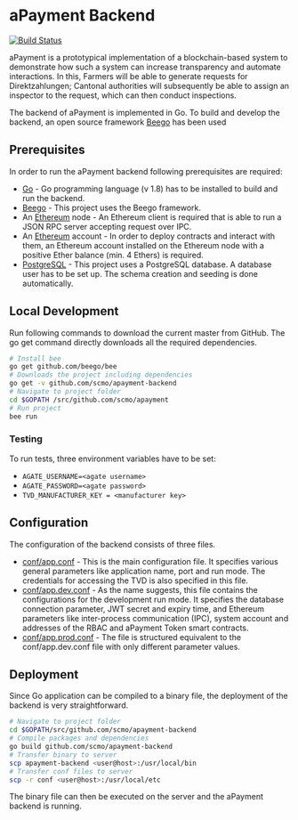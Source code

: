 
# aPayment Backend

[![Build Status](https://travis-ci.org/scmo/apayment-backend.svg?branch=master)](https://travis-ci.org/scmo/foodchain-backend)

aPayment is a prototypical implementation of a blockchain-based system to demonstrate how such a system can increase transparency and
automate interactions. In this, Farmers will be able to generate requests for Direktzahlungen; Cantonal authorities will subsequently be able to assign an inspector to the request, which can then conduct inspections.

The backend of aPayment is implemented in Go. To build and develop the backend, an open source framework [Beego] has been used


## Prerequisites

In order to run the aPayment backend following prerequisites are required:

* [Go] - Go programming language (v 1.8) has to be installed to build and run the backend.
* [Beego] - This project uses the Beego framework.
* An [Ethereum] node - An Ethereum client is required that is able to run a JSON RPC                       server accepting request over IPC.
* An [Ethereum] account - In order to deploy contracts and interact with them, an Ethereum
                          account installed on the Ethereum node with a positive Ether balance (min. 4
                          Ethers) is required.
* [PostgreSQL] - This project uses a PostgreSQL database. A database user has to be set
                 up. The schema creation and seeding is done automatically.



## Local Development
Run following commands to download the current master from GitHub. The go get
command directly downloads all the required dependencies.

```sh
# Install bee
go get github.com/beego/bee
# Downloads the project including dependencies
go get -v github.com/scmo/apayment-backend
# Navigate to project folder
cd $GOPATH /src/github.com/scmo/apayment
# Run project
bee run
```

### Testing
To run tests, three environment variables have to be set:


* ``AGATE_USERNAME=<agate username>``
* `AGATE_PASSWORD=<agate password>`
* `TVD_MANUFACTURER_KEY = <manufacturer key>`


## Configuration
 The configuration of the backend consists of three files.

* [conf/app.conf](conf/app.conf) - This is the main configuration file. It specifies various general parameters
  like application name, port and run mode. The credentials for accessing the TVD
  is also specified in this file.
* [conf/app.dev.conf](conf/app.dev.default.conf) - As the name suggests, this file contains the configurations for the
  development run mode. It specifies the database connection parameter, JWT secret
  and expiry time, and Ethereum parameters like inter-process communication (IPC),
  system account and addresses of the RBAC and aPayment Token smart contracts.
* [conf/app.prod.conf](conf/app.prod.default.conf) - The file is structured equivalent to the conf/app.dev.conf file
  with only different parameter values.
  
## Deployment
Since Go application can be compiled to a binary file, the deployment of the backend is
very straightforward.

```sh
# Navigate to project folder
cd $GOPATH/src/github.com/scmo/apayment-backend
# Compile packages and dependencies
go build github.com/scmo/apayment-backend
# Transfer binary to server
scp apayment-backend <user@host>:/usr/local/bin
# Transfer conf files to server
scp -r conf <user@host>:/usr/local/etc
```

The binary file can then be executed on the server and the aPayment backend is running.

[Go]: <https://github.com/golang>
[Beego]: <https://github.com/astaxie/beego>
[Ethereum]: <https://github.com/ethereum/go-ethereum/wiki/geth>
[PostgreSQL]: <https://www.postgresql.org/>
